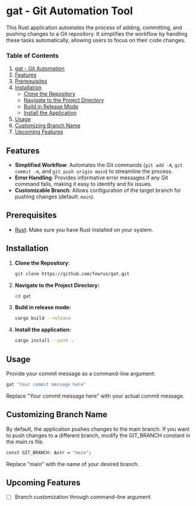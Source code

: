 # gat - Git Automation Tool

This Rust application automates the process of adding, committing, and pushing changes to a Git repository. It simplifies the workflow by handling these tasks automatically, allowing users to focus on their code changes.

### Table of Contents

1. [gat - Git Automation](#gat---git-automation)
2. [Features](#features)
3. [Prerequisites](#prerequisites)
4. [Installation](#installation)
    - [Clone the Repository](#clone-the-repository)
    - [Navigate to the Project Directory](#navigate-to-the-project-directory)
    - [Build in Release Mode](#build-in-release-mode)
    - [Install the Application](#install-the-application)
5. [Usage](#usage)
6. [Customizing Branch Name](#customizing-branch-name)
7. [Upcoming Features](#upcoming-features)


## Features

- **Simplified Workflow**: Automates the Git commands (`git add -A`, `git commit -m`, and `git push origin main`) to streamline the process.
- **Error Handling**: Provides informative error messages if any Git command fails, making it easy to identify and fix issues.
- **Customizable Branch**: Allows configuration of the target branch for pushing changes (default: `main`).

## Prerequisites

- [Rust](https://www.rust-lang.org/): Make sure you have Rust installed on your system.

## Installation

1. **Clone the Repository**:
   ```bash
   git clone https://github.com/fewrux/gat.git
   ```

2. **Navigate to the Project Directory:**
   ```bash
   cd gat
   ```

3. **Build in release mode:**
   ```bash
   cargo build --release
   ```

4. **Install the application:**
   ```bash
   cargo install --path .
   ```

## Usage

Provide your commit message as a command-line argument:

   ```bash
   gat "Your commit message here"
   ```
Replace "Your commit message here" with your actual commit message.

## Customizing Branch Name

By default, the application pushes changes to the main branch. If you want to push changes to a different branch, modify the GIT_BRANCH constant in the main.rs file.

  ```bash
  const GIT_BRANCH: &str = "main";
  ```

Replace "main" with the name of your desired branch.

## Upcoming Features

- [ ] Branch customization through command-line argument
